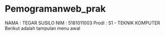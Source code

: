 # Pemogramanweb_prak
NAMA : TEGAR SUSILO
NIM : 5181011003
Prodi : S1 - TEKNIK KOMPUTER
Berikut adalah tampulan menu awal
